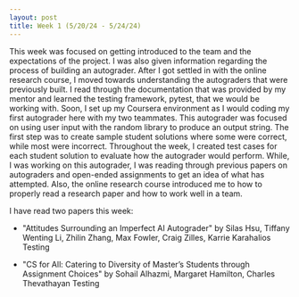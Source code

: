 ```yaml
---
layout: post
title: Week 1 (5/20/24 - 5/24/24)
---
```


This week was focused on getting introduced to the team and the expectations of the project. I was also given information regarding the process of building an autograder. After I got settled in with the online research course, I moved towards understanding the autograders that were previously built. I read through the documentation that was provided by my mentor and learned the testing framework, pytest, that we would be working with. Soon, I set up my Coursera environment as I would coding my first autograder here with my two teammates. This autograder was focused on using user input with the random library to produce an output string. The first step was to create sample student solutions where some were correct, while most were incorrect. Throughout the week, I created test cases for each student solution to evaluate how the autograder would perform. While, I was working on this autograder, I was reading through previous papers on autograders and open-ended assignments to get an idea of what has attempted. Also, the online research course introduced me to how to properly read a research paper and how to work well in a team. 

I have read two papers this week: 

- "Attitudes Surrounding an Imperfect AI Autograder" by Silas Hsu, Tiffany Wenting Li, Zhilin Zhang, Max Fowler, Craig Zilles, Karrie Karahalios
Testing

- "CS for All: Catering to Diversity of Master’s Students through Assignment Choices" by Sohail Alhazmi, Margaret Hamilton, Charles Thevathayan
Testing
